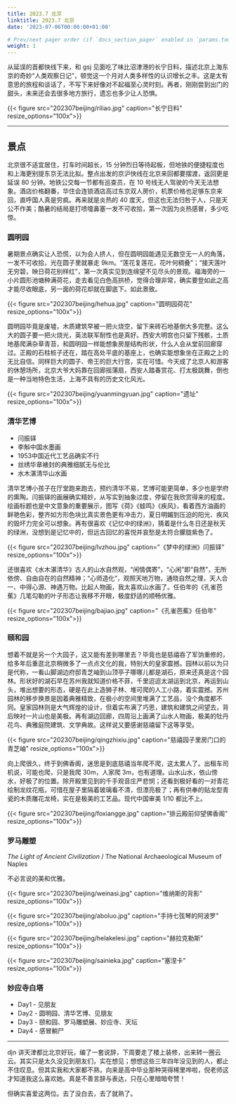 ```yaml
---
title: 2023.7 北京
linktitle: 2023.7 北京
date: '2023-07-06T00:00:00+01:00'

# Prev/next pager order (if `docs_section_pager` enabled in `params.toml`)
weight: 1
---
```


从延误的首都快线下来，和 gsj 见面吃了味比沼津港的长宁日料，描述北京上海东京的奇妙“人类观察日记”，顿觉这一个月对人类多样性的认识增长之丰。这是太有意思的旅程和谈话了，不写下来好像对不起福至心灵时刻。再者，刚刚尝到出门的甜头，未来还会去很多地方旅行，遗忘也多少让人恐惧。

{{< figure src="202307beijing/riliao.jpg" caption="长宁日料" resize_options="100x">}}



---

## 景点

北京很不适宜居住，打车时间超长，15 分钟烈日等待起板，但地铁的便捷程度也和上海更别提东京无法比拟。整点出发的京沪快线在北京来回都要摆渡，返回更是延误 80 分钟。地铁公交每一节都有巡查员，在 10 号线无人驾驶的今天无法想象。酒店价格翻番，华住会连锁酒店高过东京双人房价，机票价格也足够东京来回，直呼国人真是穷疯。再来就是炎热的 40 度天，但这也无法归咎于人，只是天公不作美；酷暑的结局是打喷嚏鼻塞一发不可收拾，第一次因为炎热感冒，多少吃惊。

### 圆明园

暑期景点确实让人恐慌，以为会人挤人，但在圆明园能遇见无数空无一人的角落，一发不可收拾，光在圆子里就暴走 9km。“莲花复莲花，花叶何稠叠”；“接天莲叶无穷碧，映日荷花别样红”，第一次真实见到连绵望不见尽头的景观。福海旁的一小片圆形池塘种满荷花，走去看见白色高拱桥，觉得合理非常，确实要登如此之高才能尽收眼底，另一面的荷花却就在脚底下。如此景致。

{{< figure src="202307beijing/hehua.jpg" caption="圆明园荷花" resize_options="100x">}}

圆明园毕竟是废墟，木质建筑早被一把火烧空，留下来砖石地基倒大多完整。这么大的圆子要一把火烧光，英法联军耐性也是真好。西安大明宫也只留下残骸，土质地基爬满杂草青苔，和圆明园一样能想象房屋结构形状，什么人会从堂前回廊穿过。正殿的石柱桩子还在，踏在高处平底的基座上，也确实能想象坐在正殿之上的无比自信。同样巨大的圆子、帝王的巨大行宫，实在可惜。今天成了北京人和游客的休憩场所，北京大爷大妈靠在回廊摇蒲扇，西安人踏春赏花、打太极跳舞，倒也是一种当地特色生活，上海不具有的历史文化风光。

{{< figure src="202307beijing/yuanmingyuan.jpg" caption="遗址" resize_options="100x">}}

### 清华艺博

* 闫振铎
* 李斛中国水墨画
* 1953中国近代工艺品确实不行
* 丝绣华章裱封的典雅细腻无与伦比
* 水木湛清华山水画

清华艺博小孩子在厅堂跑来跑去，预约清华不易，艺博可能更简单，多少也是学府的熏陶。闫振铎的画展确实精妙，从写实到抽象过度，停留在我欣赏得来的程度。绘画标题也是中文意象的重要展示，图写《荷》《蛙鸣》《疾风》，看着西方油画的鲜艳色彩，整齐如方形色块比真实景色更有冲击力，夏日明媚到压迫的阳光、疾风的毁坏力完全可以想象。再有很喜欢《记忆中的绿洲》，猜着是什么冬日还是秋天的绿洲，没想到是记忆中的，但远古回忆的喜悦并哀愁是太符合朦胧紫色了。

{{< figure src="202307beijing/lvzhou.jpg" caption="《梦中的绿洲》闫振铎" resize_options="100x">}}

还很喜欢《水木湛清华》古人的山水自然观，“闲情偶寄”，“心闲”即“自然”，无所依傍、自由自在的自然精神；“心师造化”，观照天地万物，通晓自然之理，天人合一、中得心源、神遇万物。比起人物画，我太喜欢山水画了。任伯年的《孔雀芭蕉》几笔勾勒的叶子形态让我移不开眼，极度舒适的顺畅优雅。

{{< figure src="202307beijing/bajiao.jpg" caption="《孔雀芭蕉》任伯年" resize_options="100x">}}

### 颐和园

想着不就是另一个大园子，这又能有差到哪里去？毕竟也是慈禧吞了军饷重修的，给多年后重逛北京稍微多了一点点文化的我，特别大的皇家震撼。园林以前以为只是代称，一看山脚湖边府邸青芝岫到山顶亭子哪哪儿都是湖石，原来还真是这个园林。形状好的湖石早在苏州我就知道价格不菲，千里迢迢太湖运到北京，再运到山头，堆出想要的形态，硬是在此上造狮子林、堆可爬的人工小路，着实震撼。苏州园林的移步换景是因着典雅精致，在极小的空间里堆满了工艺品，没个角度都不同。皇家园林则是大气辉煌的设计，但着实布满了巧思，建筑和建筑之间望去，背后映衬一片山也是美极。再有湖边回廊，四周沿上画满了山水人物画，极美的牡丹花鸟、典雅庭院建筑、文学典故。这样说又要感谢慈禧留下这等享受。

{{< figure src="202307beijing/qingzhixiu.jpg" caption="慈禧园子里房门口的青芝岫" resize_options="100x">}}

向上爬很久，终于到佛香阁，迷思是到底慈禧当年爬不爬，这太累人了。出租车司机说，可能也爬，只是我爬 30m，人家爬 3m，也有道理。山水山水，依山傍水，好极了的位置。除开殿里见到的千手观音庄严悲悯；还看到极好看的一对青花绘制龙纹花瓶，可惜在屋子里隔着玻璃看不清，但漂亮极了；再有供奉的贴龙型青瓷的木质雕花龙椅，实在是极美的工艺品。现代中国审美 1/10 都比不上。

{{< figure src="202307beijing/foxiangge.jpg" caption="排云殿前仰望佛香阁" resize_options="100x">}}

### 罗马雕塑

_The Light of Ancient Civilization_ / The National Archaeological Museum of Naples

不必言说的美和优雅。

{{< figure src="202307beijing/weinasi.jpg" caption="维纳斯的背影" resize_options="100x">}}

{{< figure src="202307beijing/aboluo.jpg" caption="手持七弦琴的阿波罗" resize_options="100x">}}

{{< figure src="202307beijing/helakelesi.jpg" caption="赫拉克勒斯" resize_options="100x">}}

{{< figure src="202307beijing/sainieka.jpg" caption="塞涅卡" resize_options="100x">}}

### 妙应寺白塔



* Day1 - 见朋友
* Day2 - 圆明园、清华艺博、见朋友
* Day3 - 颐和园、罗马雕塑展、妙应寺、天坛
* Day4 - 感冒躺尸



---



djn 讲天津都比北京好玩，编了一套说辞，下周要走了楼上装修，出来转一圈云云。其实只是太久没见到朋友们，实在想见；想想这些三年四年没见到的人，都止不住叹息。但其实我和大家都不熟，向来是高中毕业那种哭得稀里哗啦，倪老师这才知道我这么喜欢她。真是不善言辞与表达，只在心里暗暗夸赞！

但确实喜爱这两位。去了没白去，去了就熟了。
